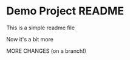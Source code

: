 # Demo Project README

This is a simple readme file

Now it's a bit more

MORE CHANGES (on a branch!)